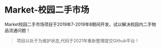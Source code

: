 # Market-校园二手市场

Market校园二手市场项目于2019年7-2019年8期间开发，试以解决校园内二手物品流通问题！

> 项目以处于为维护状态,代码于2021年重新整理提交Github平台！
 
